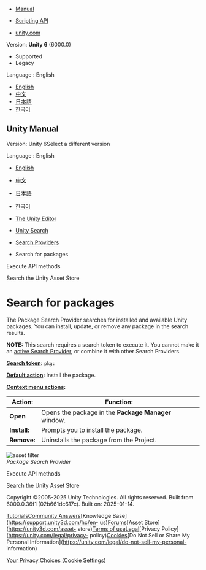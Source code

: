 [](https://docs.unity3d.com)

  * [Manual](../Manual/index.html)
  * [Scripting API](../ScriptReference/index.html)

  * [unity.com](https://unity.com/)

Version: **Unity 6** (6000.0)

  * Supported
  * Legacy

Language : English

  * [English](/Manual/search-packages.html)
  * [中文](/cn/current/Manual/search-packages.html)
  * [日本語](/ja/current/Manual/search-packages.html)
  * [한국어](/kr/current/Manual/search-packages.html)

[](https://docs.unity3d.com)

## Unity Manual

Version: Unity 6Select a different version

Language : English

  * [English](/Manual/search-packages.html)
  * [中文](/cn/current/Manual/search-packages.html)
  * [日本語](/ja/current/Manual/search-packages.html)
  * [한국어](/kr/current/Manual/search-packages.html)

  * [The Unity Editor](unity-editor.html)
  * [Unity Search](search-overview.html)
  * [Search Providers](search-providers.html)
  * Search for packages

[](search-api.html)

Execute API methods

[](search-asset-store.html)

Search the Unity Asset Store

# Search for packages

The Package Search Provider searches for installed and available Unity
packages. You can install, update, or remove any package in the search
results.

**NOTE:** This search requires a search token to execute it. You cannot make
it an [active Search Provider](search-filters.html#persistent-search-filters),
or combine it with other Search Providers.

**[Search token](search-filters.html#search-tokens):** `pkg:`

**[Default action](search-usage.html#default-actions):** Install the package.

**[Context menu actions](search-usage.html#additional-actions):**

Action: | Function:  
---|---  
**Open** | Opens the package in the **Package Manager** window.  
**Install:** | Prompts you to install the package.  
**Remove:** | Uninstalls the package from the Project.  
  
![asset filter](../uploads/Main/search-profile-package.png)  
_Package Search Provider_

[](search-api.html)

Execute API methods

[](search-asset-store.html)

Search the Unity Asset Store

Copyright ©2005-2025 Unity Technologies. All rights reserved. Built from
6000.0.36f1 (02b661dc617c). Built on: 2025-01-14.

[Tutorials](https://learn.unity.com/)[Community
Answers](https://answers.unity3d.com)[Knowledge
Base](https://support.unity3d.com/hc/en-
us)[Forums](https://forum.unity3d.com)[Asset Store](https://unity3d.com/asset-
store)[Terms of
use](https://docs.unity3d.com/Manual/TermsOfUse.html)[Legal](https://unity.com/legal)[Privacy
Policy](https://unity.com/legal/privacy-
policy)[Cookies](https://unity.com/legal/cookie-policy)[Do Not Sell or Share
My Personal Information](https://unity.com/legal/do-not-sell-my-personal-
information)

[Your Privacy Choices (Cookie Settings)](javascript:void\(0\);)

